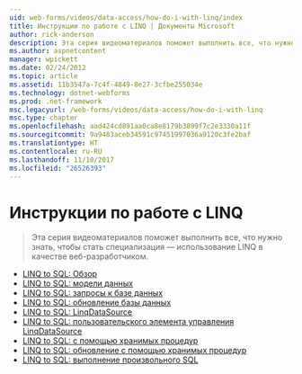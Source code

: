 ```yaml
---
uid: web-forms/videos/data-access/how-do-i-with-linq/index
title: Инструкции по работе с LINQ | Документы Microsoft
author: rick-anderson
description: Эта серия видеоматериалов поможет выполнить все, что нужно знать, чтобы стать специализация — использование LINQ в качестве веб-разработчиком.
ms.author: aspnetcontent
manager: wpickett
ms.date: 02/24/2012
ms.topic: article
ms.assetid: 11b3547a-7c4f-4849-8e27-3cfbe255034e
ms.technology: dotnet-webforms
ms.prod: .net-framework
msc.legacyurl: /web-forms/videos/data-access/how-do-i-with-linq
msc.type: chapter
ms.openlocfilehash: aad424cd891aa0ca8e8179b3899f7c2e3330a11f
ms.sourcegitcommit: 9a9483aceb34591c97451997036a9120c3fe2baf
ms.translationtype: HT
ms.contentlocale: ru-RU
ms.lasthandoff: 11/10/2017
ms.locfileid: "26526393"
---
```

<a name="how-do-i-with-linq"></a>Инструкции по работе с LINQ
====================
> Эта серия видеоматериалов поможет выполнить все, что нужно знать, чтобы стать специализация — использование LINQ в качестве веб-разработчиком.


- [LINQ to SQL: Обзор](how-do-i-linq-to-sql-overview.md)
- [LINQ to SQL: модели данных](how-do-i-linq-to-sql-data-model.md)
- [LINQ to SQL: запросы к базе данных](how-do-i-linq-to-sql-querying-the-database.md)
- [LINQ to SQL: обновление базы данных](how-do-i-linq-to-sql-updating-the-database.md)
- [LINQ to SQL: LinqDataSource](how-do-i-linq-to-sql-linqdatasource.md)
- [LINQ to SQL: пользовательского элемента управления LinqDataSource](how-do-i-linq-to-sql-custom-linqdatasource.md)
- [LINQ to SQL: с помощью хранимых процедур](how-do-i-linq-to-sql-using-stored-procedures.md)
- [LINQ to SQL: обновление с помощью хранимых процедур](how-do-i-linq-to-sql-updating-with-stored-procedures.md)
- [LINQ to SQL: выполнение произвольного SQL](how-do-i-linq-to-sql-executing-arbitrary-sql.md)
